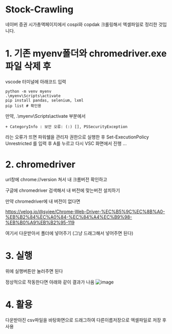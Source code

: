 # Stock-Crawling
네이버 증권 시가총액페이지에서 cospi와 copdak 크롤링해서 엑셀파일로 정리한 것입니다.



# 1. 기존 myenv폴더와 chromedriver.exe파일 삭제 후
vscode 터미널에 아래코드 입력
```
python -m venv myenv
.\myenv\Scripts\activate
pip install pandas, selenium, lxml
pip list # 확인용
```
만약, .\myenv\Scripts\activate 부분에서
```
+ CategoryInfo : 보안 오류: (:) [], PSSecurityException
```
라는 오류가 뜨면 파워쉘을 관리자 권한으로 실행한 후 Set-ExecutionPolicy Unrestricted 를 입력 후 A를 누르고 다시 VSC 화면에서 진행 ...


# 2. chromedriver
url창에 chrome://version 쳐서 내 크롬버전 확인하고

구글에 chromedriver 검색해서 내 버전에 맞는버전 설치하기

만약 chromedriver에 내 버전이 없다면 

https://velog.io/@syiee/Chrome-Web-Driver-%EC%B5%9C%EC%8B%A0-%EB%B2%84%EC%A0%84-%EC%84%A4%EC%B9%98-%EB%B0%A9%EB%B2%95-119

여기서 다운받아서 폴더에 넣어주기 (그냥 드래그해서 넣어주면 된다)

# 3. 실행
위에 실행버튼만 눌러주면 된다

정상적으로 작동한다면 아래와 같이 결과가 나옴
![image](https://github.com/syeony/Stock-Crawling/assets/101008357/08e0f373-72ff-440c-b266-9e958d9e670f)

# 4. 활용
다운받아진 csv파일을 바탕화면으로 드래그하여 다른이름저장으로 엑셀파일로 저장 후 사용
